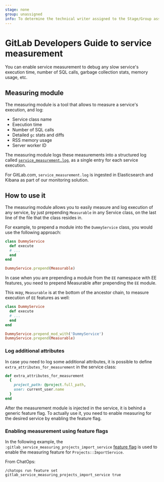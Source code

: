 ```yaml
---
stage: none
group: unassigned
info: To determine the technical writer assigned to the Stage/Group associated with this page, see https://about.gitlab.com/handbook/product/ux/technical-writing/#assignments
---
```


# GitLab Developers Guide to service measurement

You can enable service measurement to debug any slow service's execution time, number of SQL calls, garbage collection stats, memory usage, etc.

## Measuring module

The measuring module is a tool that allows to measure a service's execution, and log:

- Service class name
- Execution time
- Number of SQL calls
- Detailed `gc` stats and diffs
- RSS memory usage
- Server worker ID

The measuring module logs these measurements into a structured log called [`service_measurement.log`](../administration/logs/index.md#service_measurementlog),
as a single entry for each service execution.

For GitLab.com, `service_measurement.log` is ingested in Elasticsearch and Kibana as part of our monitoring solution.

## How to use it

The measuring module allows you to easily measure and log execution of any service,
by just prepending `Measurable` in any Service class, on the last line of the file that the class resides in.

For example, to prepend a module into the `DummyService` class, you would use the following approach:

```ruby
class DummyService
  def execute
  # ...
  end
end

DummyService.prepend(Measurable)
```

In case when you are prepending a module from the `EE` namespace with EE features, you need to prepend Measurable after prepending the `EE` module.

This way, `Measurable` is at the bottom of the ancestor chain, to measure execution of `EE` features as well:

```ruby
class DummyService
  def execute
  # ...
  end
end

DummyService.prepend_mod_with('DummyService')
DummyService.prepend(Measurable)
```

### Log additional attributes

In case you need to log some additional attributes, it is possible to define `extra_attributes_for_measurement` in the service class:

```ruby
def extra_attributes_for_measurement
  {
    project_path: @project.full_path,
    user: current_user.name
  }
end
```

After the measurement module is injected in the service, it is behind a generic feature flag.
To actually use it, you need to enable measuring for the desired service by enabling the feature flag.

### Enabling measurement using feature flags

In the following example, the `:gitlab_service_measuring_projects_import_service`
[feature flag](feature_flags/index.md#enabling-a-feature-flag-locally-in-development) is used to enable the measuring feature
for `Projects::ImportService`.

From ChatOps:

```shell
/chatops run feature set gitlab_service_measuring_projects_import_service true
```
